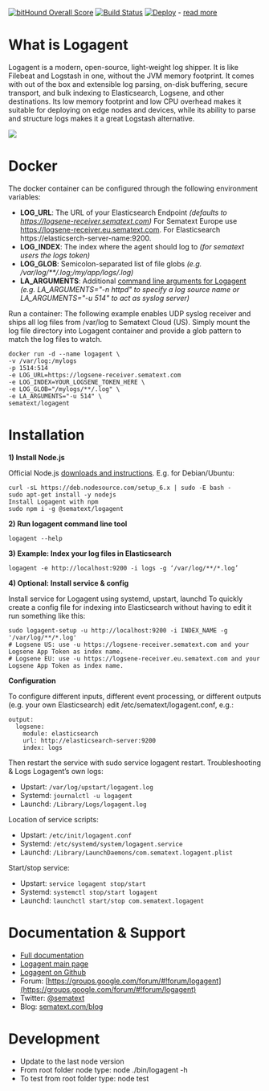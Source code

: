 [![bitHound Overall Score](https://www.bithound.io/github/sematext/logagent-js/badges/score.svg)](https://www.bithound.io/github/sematext/logagent-js)
[![Build Status](https://api.travis-ci.org/sematext/logagent-js.svg?branch=master)](https://travis-ci.org/sematext/logagent-js)
[![Deploy](https://www.herokucdn.com/deploy/button.png)](https://heroku.com/deploy?template=https://github.com/sematext/logagent-js) - [read more](http://blog.sematext.com/2016/02/18/how-to-ship-heroku-logs-to-logsene-managed-elk-stack/)

# What is Logagent

Logagent is a modern, open-source, light-weight log shipper. It is like Filebeat and Logstash in one, without the JVM memory footprint.  It comes with out of the box and extensible log parsing, on-disk buffering, secure transport, and bulk indexing to Elasticsearch, Logsene, and other destinations. Its low memory footprint and low CPU overhead makes it suitable for deploying on edge nodes and devices, while its ability to parse and structure logs makes it a great Logstash alternative.

![](https://sematext.com/wp-content/uploads/2016/07/logagent.png)

# Docker

The docker container can be configured through the following environment variables:

* **LOG_URL**: The URL of your Elasticsearch Endpoint _(defaults to https://logsene-receiver.sematext.com)_
               For Sematext Europe use https://logsene-receiver.eu.sematext.com. For Elasticsearch https://elasticserch-server-name:9200.
* **LOG_INDEX**: The index where the agent should log to _(for sematext users the logs token)_
* **LOG_GLOB**: Semicolon-separated list of file globs _(e.g. /var/log/**/*.log;/my/app/logs/*.log)_
* **LA_ARGUMENTS**: Additional [command line arguments for Logagent](https://sematext.com/docs/logagent/cli-parameters/) _(e.g. LA_ARGUMENTS="-n httpd" to specify a log source name or LA_ARGUMENTS="-u 514" to act as syslog server)_

Run a container:
The following example enables UDP syslog receiver and ships all log files from /var/log to Sematext Cloud (US).
Simply mount the log file directory into Logagent container and provide a glob pattern to match the log files to watch.

```
docker run -d --name logagent \
-v /var/log:/mylogs
-p 1514:514
-e LOG_URL=https://logsene-receiver.sematext.com
-e LOG_INDEX=YOUR_LOGSENE_TOKEN_HERE \
-e LOG_GLOB="/mylogs/**/.log" \
-e LA_ARGUMENTS="-u 514" \
sematext/logagent
```

# Installation

**1) Install Node.js**

Official Node.js [downloads and instructions](https://nodejs.org/en/download/). E.g. for Debian/Ubuntu:

```
curl -sL https://deb.nodesource.com/setup_6.x | sudo -E bash -
sudo apt-get install -y nodejs
Install Logagent with npm
sudo npm i -g @sematext/logagent
```

**2) Run logagent command line tool**

```
logagent --help
```

**3) Example: Index your log files in Elasticsearch**

```
logagent -e http://localhost:9200 -i logs -g ‘/var/log/**/*.log’
```

**4) Optional: Install service & config**

Install service for Logagent using systemd, upstart, launchd
To quickly create a config file for indexing into Elasticsearch without having to edit it run something like this:

```
sudo logagent-setup -u http://localhost:9200 -i INDEX_NAME -g '/var/log/**/*.log'
# Logsene US: use -u https://logsene-receiver.sematext.com and your Logsene App Token as index name.
# Logsene EU: use -u https://logsene-receiver.eu.sematext.com and your Logsene App Token as index name.
```

**Configuration**

To configure different inputs, different event processing, or different outputs (e.g. your own Elasticsearch) edit /etc/sematext/logagent.conf, e.g.:

```
output:
  logsene:
    module: elasticsearch
    url: http://elasticsearch-server:9200
    index: logs
```

Then restart the service with sudo service logagent restart.
Troubleshooting & Logs
Logagent’s own logs:

* Upstart: `/var/log/upstart/logagent.log`
* Systemd: `journalctl -u logagent`
* Launchd: `/Library/Logs/logagent.log`

Location of service scripts:

* Upstart: `/etc/init/logagent.conf`
* Systemd: `/etc/systemd/system/logagent.service`
* Launchd: `/Library/LaunchDaemons/com.sematext.logagent.plist`

Start/stop service:

* Upstart: `service logagent stop/start`
* Systemd: `systemctl stop/start logagent`
* Launchd: `launchctl start/stop com.sematext.logagent`

# Documentation & Support

* [Full documentation](http://sematext.com/docs/logagent/)
* [Logagent main page](https://sematext.com/logagent)
* [Logagent on Github](https://github.com/sematext/logagent-js)
* Forum: [https://groups.google.com/forum/#!forum/logagent](https://groups.google.com/forum/#!forum/logagent)
* Twitter: [@sematext](https://twitter.com/sematext)
* Blog: [sematext.com/blog](https://sematext.com/blog)

# Development

* Update to the last node version
* From root folder node type: node ./bin/logagent -h
* To test from root folder type: node test

